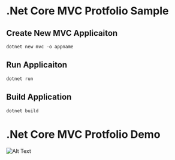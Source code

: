 # .Net Core MVC Protfolio Sample


## Create New MVC Applicaiton 

    dotnet new mvc -o appname

## Run Applicaiton

    dotnet run

## Build Application

    dotnet build


# .Net Core MVC Protfolio Demo

![Alt Text](/protfolio.gif)

